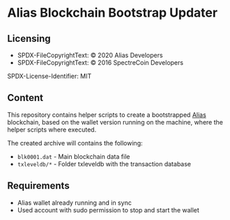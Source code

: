 # Alias Blockchain Bootstrap Updater

## Licensing

- SPDX-FileCopyrightText: © 2020 Alias Developers
- SPDX-FileCopyrightText: © 2016 SpectreCoin Developers

SPDX-License-Identifier: MIT

## Content

This repository contains helper scripts to create a bootstrapped
[Alias](https://alias.cash/) blockchain, based on the wallet
version running on the machine, where the helper scripts where executed.

The created archive will contains the following:
* `blk0001.dat` - Main blockchain data file
* `txleveldb/*` - Folder txleveldb with the transaction database

## Requirements
* Alias wallet already running and in sync
* Used account with sudo permission to stop and start the wallet

